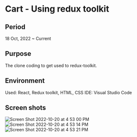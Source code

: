 # Cart - Using redux toolkit

## Period

18 Oct, 2022 ~ Current

## Purpose

The clone coding to get used to redux-toolkit.

## Environment

Used: React, Redux toolkit, HTML, CSS
IDE: Visual Studio Code

## Screen shots
![Screen Shot 2022-10-20 at 4 53 00 PM](https://user-images.githubusercontent.com/90344204/197074027-1f1acc8b-987e-4c44-b819-2b45ee9819f5.png)
![Screen Shot 2022-10-20 at 4 53 14 PM](https://user-images.githubusercontent.com/90344204/197074044-8e2baed9-7310-4ccd-a874-f19fb9f5593e.png)
![Screen Shot 2022-10-20 at 4 53 21 PM](https://user-images.githubusercontent.com/90344204/197074054-031cadf1-806d-459a-96e8-50a331378c2e.png)
